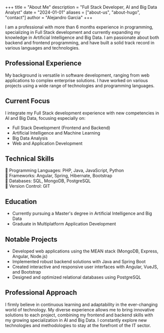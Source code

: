 +++
title = "About Me"
description = "Full Stack Developer, AI and Big Data Analyst"
date = "2024-01-01"
aliases = ["about-us", "about-hugo", "contact"]
author = "Alejandro Garcia"
+++

I am a professional with more than 6 months experience in programming, specializing in Full Stack development and currently expanding my knowledge in Artificial Intelligence and Big Data. I am passionate about both backend and frontend programming, and have built a solid track record in various languages and technologies.

## Professional Experience

My background is versatile in software development, ranging from web applications to complex enterprise solutions. I have worked on various projects using a wide range of technologies and programming languages.

## Current Focus

I integrate my Full Stack development experience with new competencies in AI and Big Data, focusing especially on:

- Full Stack Development (Frontend and Backend)
- Artificial Intelligence and Machine Learning
- Big Data Analysis
- Web and Application Development

## Technical Skills

🏅 Programming Languages: PHP, Java, JavaScript, Python  
🏅 Frameworks: Angular, Spring, Hibernate, Bootstrap  
🏅 Databases: SQL, MongoDB, PostgreSQL  
🏅 Version Control: GIT

## Education

- Currently pursuing a Master's degree in Artificial Intelligence and Big Data
- Graduate in Multiplatform Application Development

## Notable Projects

- Developed web applications using the MEAN stack (MongoDB, Express, Angular, Node.js)
- Implemented robust backend solutions with Java and Spring Boot
- Created interactive and responsive user interfaces with Angular, VueJS, and Bootstrap
- Designed and optimized relational databases using PostgreSQL

## Professional Approach

I firmly believe in continuous learning and adaptability in the ever-changing world of technology. My diverse experience allows me to bring innovative solutions to each project, combining my frontend and backend skills with my growing specialization in AI and Big Data. I constantly explore new technologies and methodologies to stay at the forefront of the IT sector.
